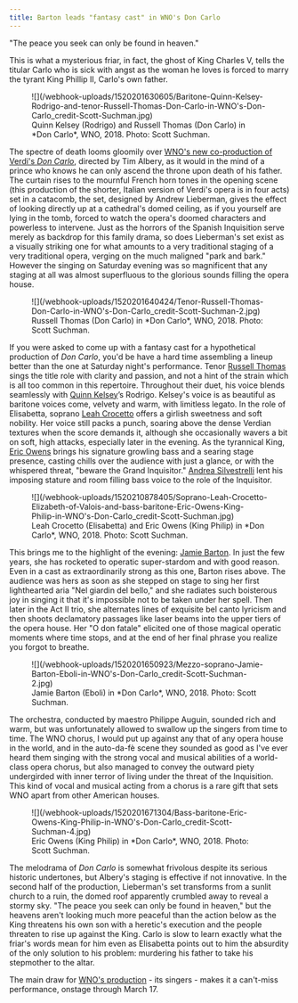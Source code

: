 ```yaml
---
title: Barton leads "fantasy cast" in WNO's Don Carlo
---
```


"The peace you seek can only be found in heaven."

This is what a mysterious friar, in fact, the ghost of King Charles V, tells the titular Carlo who is sick with angst as the woman he loves is forced to marry the tyrant King Phillip II, Carlo's own father.

<figure data-type="image">
![](/webhook-uploads/1520201630605/Baritone-Quinn-Kelsey-Rodrigo-and-tenor-Russell-Thomas-Don-Carlo-in-WNO's-Don-Carlo_credit-Scott-Suchman.jpg)
<figcaption>Quinn Kelsey (Rodrigo) and Russell Thomas (Don Carlo) in *Don Carlo*, WNO, 2018. Photo: Scott Suchman.</figcaption>
</figure>

The spectre of death looms gloomily over [WNO's new co-production of Verdi's *Don Carlo*](http://www.kennedy-center.org/calendar/event/OSOSD), directed by Tim Albery, as it would in the mind of a prince who knows he can only ascend the throne upon death of his father. The curtain rises to the mournful French horn tones in the opening scene (this production of the shorter, Italian version of Verdi's opera is in four acts) set in a catacomb, the set, designed by Andrew Lieberman, gives the effect of looking directly up at a cathedral's domed ceiling, as if you yourself are lying in the tomb, forced to watch the opera's doomed characters and powerless to intervene. Just as the horrors of the Spanish Inquisition serve merely as backdrop for this family drama, so does Lieberman's set exist as a visually striking one for what amounts to a very traditional staging of a very traditional opera, verging on the much maligned "park and bark."  However the singing on Saturday evening  was so magnificent that any staging at all was almost superfluous to the glorious sounds filling the opera house. 

<figure data-type="image">
![](/webhook-uploads/1520201640424/Tenor-Russell-Thomas-Don-Carlo-in-WNO's-Don-Carlo_credit-Scott-Suchman-2.jpg)
<figcaption>Russell Thomas (Don Carlo) in *Don Carlo*, WNO, 2018. Photo: Scott Suchman.</figcaption>
</figure>

If you were asked to come up with a fantasy cast for a hypothetical production of *Don Carlo*, you'd be have a hard time assembling a lineup better than the one at Saturday night's performance. Tenor [Russell Thomas](/talking-with-singers-russell-thomas/) sings the title role with clarity and passion, and not a hint of the strain which is all too common in this repertoire. Throughout their duet, his voice blends seamlessly with [Quinn Kelsey](/scene/people/quinn-kelsey/)’s Rodrigo. Kelsey's voice is as beautiful as baritone voices come, velvety and warm, with limitless legato. In the role of Elisabetta, soprano [Leah Crocetto](/talking-with-singers-leah-crocetto/) offers a girlish sweetness and soft nobility. Her voice still packs a punch, soaring above the dense Verdian textures when the score demands it, although she occasionally wavers a bit on soft, high attacks, especially later in the evening. As the tyrannical King, [Eric Owens](/scene/people/eric-owens/) brings his signature growling bass and a searing stage presence, casting chills over the audience with just a glance, or with the whispered threat, "beware the Grand Inquisitor." [Andrea Silvestrelli](/scene/people/andrea-silvestrelli/) lent his imposing stature and room filling bass voice to the role of the Inquisitor.

<figure data-type="image">
![](/webhook-uploads/1520210878405/Soprano-Leah-Crocetto-Elizabeth-of-Valois-and-bass-baritone-Eric-Owens-King-Philip-in-WNO's-Don-Carlo_credit-Scott-Suchman.jpg)
<figcaption>Leah Crocetto (Elisabetta) and Eric Owens (King Philip) in *Don Carlo*, WNO, 2018. Photo: Scott Suchman.</figcaption>
</figure>

This brings me to the highlight of the evening: [Jamie Barton](/talking-with-singers-jamie-barton/). In just the few years, she has rocketed to operatic super-stardom and with good reason. Even in a cast as extraordinarily strong as this one, Barton rises above. The audience was hers as soon as she stepped on stage to sing her first lighthearted aria "Nel giardin del bello," and she radiates such boisterous joy in singing it that it's impossible not to be taken under her spell. Then later in the Act II trio, she alternates lines of exquisite bel canto lyricism and then shoots declamatory passages like laser beams into the upper tiers of the opera house. Her "O don fatale" elicited one of those magical operatic moments where time stops, and at the end of her final phrase you realize you forgot to breathe. 

<figure data-type="image">
![](/webhook-uploads/1520201650923/Mezzo-soprano-Jamie-Barton-Eboli-in-WNO's-Don-Carlo_credit-Scott-Suchman-2.jpg)
<figcaption>Jamie Barton (Eboli) in *Don Carlo*, WNO, 2018. Photo: Scott Suchman.</figcaption>
</figure>

The orchestra, conducted by maestro Philippe Auguin, sounded rich and warm, but was unfortunately allowed to swallow up the singers from time to time. The WNO chorus, I would put up against any that of any opera house in the world, and in the auto-da-fè scene they sounded as good as I've ever heard them singing with the strong vocal and musical abilities of a world-class opera chorus, but also managed to convey the outward piety undergirded with inner terror of living under the threat of the Inquisition. This kind of vocal and musical acting from a chorus is a rare gift that sets WNO apart from other American houses.

<figure data-type="image">
![](/webhook-uploads/1520201671304/Bass-baritone-Eric-Owens-King-Philip-in-WNO's-Don-Carlo_credit-Scott-Suchman-4.jpg)
<figcaption>Eric Owens (King Philip) in *Don Carlo*, WNO, 2018. Photo: Scott Suchman.</figcaption>
</figure>

The melodrama of *Don Carlo* is somewhat frivolous despite its serious historic undertones, but Albery's staging is effective if not innovative. In the second half of the production, Lieberman's set transforms from a sunlit church to a ruin, the domed roof apparently crumbled away to reveal a stormy sky. "The peace you seek can only be found in heaven," but the heavens aren't looking much more peaceful than the action below as the King threatens his own son with a heretic's execution and the people threaten to rise up against the King. Carlo is slow to learn exactly what the friar's words mean for him even as Elisabetta points out to him the absurdity of the only solution to his problem: murdering his father to take his stepmother to the altar. 

The main draw for [WNO's production](http://www.kennedy-center.org/calendar/event/OSOSD) - its singers - makes it a can't-miss performance, onstage through March 17.

